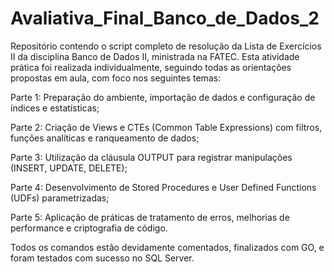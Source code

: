 # Avaliativa_Final_Banco_de_Dados_2
Repositório contendo o script completo de resolução da Lista de Exercícios II da disciplina Banco de Dados II, ministrada na FATEC.
Esta atividade prática foi realizada individualmente, seguindo todas as orientações propostas em aula, com foco nos seguintes temas:

Parte 1: Preparação do ambiente, importação de dados e configuração de índices e estatísticas;

Parte 2: Criação de Views e CTEs (Common Table Expressions) com filtros, funções analíticas e ranqueamento de dados;

Parte 3: Utilização da cláusula OUTPUT para registrar manipulações (INSERT, UPDATE, DELETE);

Parte 4: Desenvolvimento de Stored Procedures e User Defined Functions (UDFs) parametrizadas;

Parte 5: Aplicação de práticas de tratamento de erros, melhorias de performance e criptografia de código.

Todos os comandos estão devidamente comentados, finalizados com GO, e foram testados com sucesso no SQL Server.
